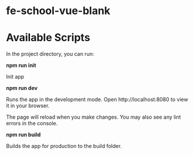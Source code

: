 # fe-school-vue-blank

# Available Scripts
In the project directory, you can run:

**npm run init**

Init app

**npm run dev**

Runs the app in the development mode.
Open http://localhost:8080 to view it in your browser.

The page will reload when you make changes.
You may also see any lint errors in the console.


**npm run build**

Builds the app for production to the build folder.
